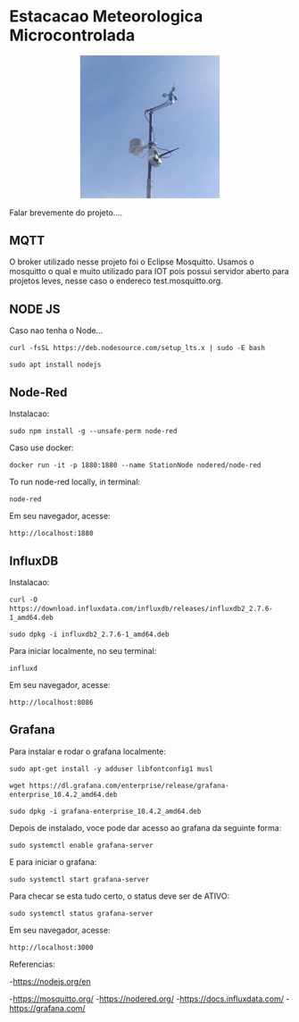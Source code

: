 <h1>Estacacao Meteorologica Microcontrolada</h1>
<div  align="center">
    <img src="Imagens/Estacao.jpeg" width=250px>
</div>

Falar brevemente do projeto....

<h2>MQTT</h2>
O broker utilizado nesse projeto foi o Eclipse Mosquitto. Usamos o mosquitto o qual e muito utilizado para IOT pois possui servidor aberto para projetos leves, nesse caso o endereco test.mosquitto.org.

<h2>NODE JS</h2>
Caso nao tenha o Node...

```
curl -fsSL https://deb.nodesource.com/setup_lts.x | sudo -E bash
```
```
sudo apt install nodejs
```

<h2>Node-Red</h2>
Instalacao:

```
sudo npm install -g --unsafe-perm node-red
```
Caso use docker:
```
docker run -it -p 1880:1880 --name StationNode nodered/node-red
```
To run node-red locally, in terminal:
```
node-red
```
Em seu navegador, acesse:
```
http://localhost:1880
```
<h2>InfluxDB</h2>
Instalacao:

```
curl -O https://download.influxdata.com/influxdb/releases/influxdb2_2.7.6-1_amd64.deb
```
```
sudo dpkg -i influxdb2_2.7.6-1_amd64.deb
```
Para iniciar localmente, no seu terminal:
```
influxd
```

Em seu navegador, acesse:
```
http://localhost:8086
```

<h2>Grafana</h2>
Para instalar e rodar o grafana localmente:

```
sudo apt-get install -y adduser libfontconfig1 musl
```
```
wget https://dl.grafana.com/enterprise/release/grafana-enterprise_10.4.2_amd64.deb
```
```
sudo dpkg -i grafana-enterprise_10.4.2_amd64.deb
```
Depois de instalado, voce pode dar acesso ao grafana da seguinte forma:

```
sudo systemctl enable grafana-server
```
E para iniciar o grafana:
```
sudo systemctl start grafana-server
```

Para checar se esta tudo certo, o status deve ser de ATIVO:
```
sudo systemctl status grafana-server
```
Em seu navegador, acesse:
```
http://localhost:3000
```



Referencias:

-https://nodejs.org/en

-https://mosquitto.org/
-https://nodered.org/
-https://docs.influxdata.com/
-https://grafana.com/
